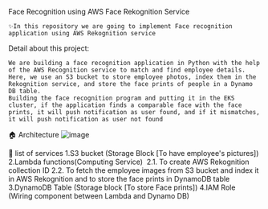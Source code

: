 Face Recognition using AWS Face Rekognition Service

    ✨In this repository we are going to implement Face recognition application using AWS Rekognition service

Detail about this project:

    We are building a face recognition application in Python with the help of the AWS Recognition service to match and find employee details. 
    Here, we use an S3 bucket to store employee photos, index them in the Rekognition service, and store the face prints of people in a Dynamo DB table.
    Building the face recognition program and putting it in the EKS cluster, if the application finds a comparable face with the face prints, it will push notification as user found, and if it mismatches, it will push notification as user not found

🏠 Architecture
![image](https://github.com/user-attachments/assets/0da8a9dd-c838-4489-83f8-f646c5d38f0c)


📃 list of services
1.S3 bucket (Storage Block [To have employee's pictures])
2.Lambda functions(Computing Service) 
	2.1. To create AWS Rekognition collection ID
	2.2. To fetch the employee images from S3 bucket and index it in AWS Rekognition and to store the face prints in DynamoDB table
3.DynamoDB Table (Storage block [To store Face prints])
4.IAM Role (Wiring component between Lambda and Dynamo DB)
